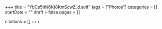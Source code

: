 +++
title = "YbCs5ItN6Kt8KmScwZ_d.avif"
tags = ["Photos"]
categories = []
startDate = ""
draft = false
pages = []

citations = []
+++
